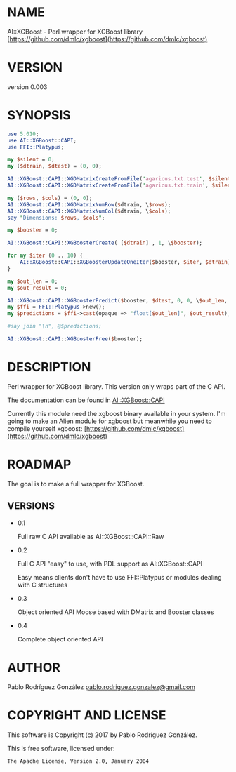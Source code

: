 # NAME

AI::XGBoost - Perl wrapper for XGBoost library [https://github.com/dmlc/xgboost](https://github.com/dmlc/xgboost)

# VERSION

version 0.003

# SYNOPSIS

```perl
use 5.010;
use AI::XGBoost::CAPI;
use FFI::Platypus;

my $silent = 0;
my ($dtrain, $dtest) = (0, 0);

AI::XGBoost::CAPI::XGDMatrixCreateFromFile('agaricus.txt.test', $silent, \$dtest);
AI::XGBoost::CAPI::XGDMatrixCreateFromFile('agaricus.txt.train', $silent, \$dtrain);

my ($rows, $cols) = (0, 0);
AI::XGBoost::CAPI::XGDMatrixNumRow($dtrain, \$rows);
AI::XGBoost::CAPI::XGDMatrixNumCol($dtrain, \$cols);
say "Dimensions: $rows, $cols";

my $booster = 0;

AI::XGBoost::CAPI::XGBoosterCreate( [$dtrain] , 1, \$booster);

for my $iter (0 .. 10) {
    AI::XGBoost::CAPI::XGBoosterUpdateOneIter($booster, $iter, $dtrain);
}

my $out_len = 0;
my $out_result = 0;

AI::XGBoost::CAPI::XGBoosterPredict($booster, $dtest, 0, 0, \$out_len, \$out_result);
my $ffi = FFI::Platypus->new();
my $predictions = $ffi->cast(opaque => "float[$out_len]", $out_result);

#say join "\n", @$predictions;

AI::XGBoost::CAPI::XGBoosterFree($booster);
```

# DESCRIPTION

Perl wrapper for XGBoost library. This version only wraps part of the C API.

The documentation can be found in [AI::XGBoost::CAPI](https://metacpan.org/pod/AI::XGBoost::CAPI)

Currently this module need the xgboost binary available in your system. 
I'm going to make an Alien module for xgboost but meanwhile you need to
compile yourself xgboost: [https://github.com/dmlc/xgboost](https://github.com/dmlc/xgboost)

# ROADMAP

The goal is to make a full wrapper for XGBoost.

## VERSIONS

- 0.1 

    Full raw C API available as AI::XGBoost::CAPI::Raw

- 0.2 

    Full C API "easy" to use, with PDL support as AI::XGBoost::CAPI

    Easy means clients don't have to use FFI::Platypus or modules dealing
    with C structures

- 0.3

    Object oriented API Moose based with DMatrix and Booster classes

- 0.4

    Complete object oriented API

# AUTHOR

Pablo Rodríguez González <pablo.rodriguez.gonzalez@gmail.com>

# COPYRIGHT AND LICENSE

This software is Copyright (c) 2017 by Pablo Rodríguez González.

This is free software, licensed under:

```
The Apache License, Version 2.0, January 2004
```
